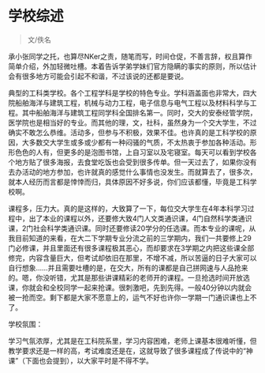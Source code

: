 
# 学校综述  

> 文/佚名  

承小张同学之托，也算尽NKer之责，随笔而写，时间仓促，不善言辞，权且算作简单介绍，外加轻微吐槽。本着告诉学弟学妹们官方隐瞒的事实的原则，所以估计会有很多地方可能会引起不和谐，不过该说的还都是要说。

典型的工科类学校。各个工程学科是学校的特色专业。学科涵盖面也非常大，四大院船舶海洋与建筑工程，机械与动力工程，电子信息与电气工程以及材料科学与工程。其中船舶海洋与建筑工程同学科全国排名第一。同时，交大的安泰经管学院，医学院也是相当好的专业。而其他的理，文，社科，虽然身为一个交大学生，不过确实不敢怎么恭维。活动多，但参与不积极，效果不佳。也许真的是工科学校的原因，大多数交大学生或多或少都有一种闷骚的气质，不太热衷于参加各种活动。形形色色的人有，但更多的是泡图书馆，上自习室以及宅寝室。每天可以看到学校各个地方贴了很多海报，去食堂吃饭也会受到很多传单。但一天过去了，如果你没有去办活动的地方参加，也许就真的感觉什么事情也没发生。而就算去了，很多次，就本人经历而言都是悻悻而归，具体原因不好多说，你们应该都懂，毕竟是工科学校啊。

课程多，压力大。真的是这样的，大致算了一下，每位交大学生在4年本科学习过程中，出了本业的课程以外，还要修大致4门人文类通识课，4门自然科学类通识课，2门社会科学类通识课。同时还要修读20学分的任选课。而本专业的课呢，从我目前知道的来看，在大二下学期专业分流之前的三学期内，我们一共要修上29门必修课，并且里面还有很多课程极其恶心，而却要求在3学期之内把这些课全部修完，内容含量巨大，但考试却依旧在那里，不增不减，所以苦逼的日子大家可以自行想象……并且需要吐槽的是，在交大，所有的课都是自己拼网速与人品抢来的。嗯，你没听错，尤其是那些讲课精彩的老师开的课程。一旦抢选时间开放选课，你就会和全校同学一起来抢课。很刺激吧，先到先得。一般40分钟以内就会被一抢而空。剩下都是大家不愿意上的，运气不好也许你一学期一门通识课也上不了。

学校氛围：

学习气氛浓厚，尤其是在工科院系里，学习内容困难，老师上课基本很难听懂，但教学要求还是一样的高，考试难度还是在，这就导致了很多课程成了传说中的“神课”（下面也会提到），以大家平时是不得不学。


